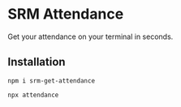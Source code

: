 #  SRM Attendance

Get your attendance on your terminal in seconds.

## Installation

```
npm i srm-get-attendance
```

```
npx attendance
```